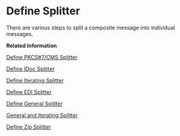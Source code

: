 <!-- loiodabea9d571a14bf2ac5366bb7841f046 -->

# Define Splitter

There are various steps to split a composite message into individual messages.

**Related Information**  


[Define PKCS\#7/CMS Splitter](define-pkcs-7-cms-splitter-6c1649b.md "")

[Define IDoc Splitter](define-idoc-splitter-4f250e4.md "This step splits a composite IDoc message into a series of individual IDoc messages. Each individual message contains the enveloping elements of the composite IDoc message.")

[Define Iterating Splitter](define-iterating-splitter-d61d6ec.md "")

[Define EDI Splitter](define-edi-splitter-584a3be.md "Validate and split (into multiple documents) different inbound EDI document formats.")

[Define General Splitter](define-general-splitter-a6c1916.md "")

[General and Iterating Splitter](general-and-iterating-splitter-b49d088.md "The two splitter types General Splitter and Iterative Splitter behave differently in their handling of the enveloping elements of the input message.")

[Define Zip Splitter](define-zip-splitter-4c0e3b8.md "This step splits an archive (.zip) file into individual files.")

